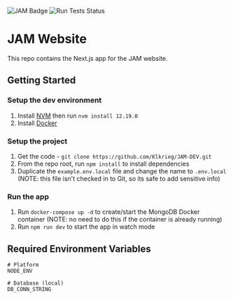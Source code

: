 ![JAM Badge](https://img.shields.io/badge/JAM-ATX-%23f55701)
![Run Tests Status](https://github.com/Klkrieg/JAM-DEV/workflows/Run%20Tests/badge.svg)

# JAM Website
This repo contains the Next.js app for the JAM website.

## Getting Started

### Setup the dev environment
1. Install [NVM](https://github.com/nvm-sh/nvm) then run `nvm install 12.19.0`
2. Install [Docker](https://www.docker.com/)

### Setup the project
1. Get the code - `git clone https://github.com/Klkrieg/JAM-DEV.git`
2. From the repo root, run `npm install` to install dependencies
3. Duplicate the `example.env.local` file and change the name to `.env.local` (NOTE: this file isn't checked in to Git, so its safe to add sensitive info)

### Run the app
1. Run `docker-compose up -d` to create/start the MongoDB Docker container (NOTE: no need to do this if the container is already running)
2. Run `npm run dev` to start the app in watch mode

## Required Environment Variables
```
# Platform
NODE_ENV

# Database (local)
DB_CONN_STRING
